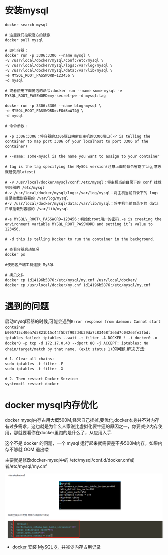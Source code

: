 # 安装mysql

```shell
docker search mysql

# 这里我们拉取官方的镜像
docker pull mysql

# 运行容器：
docker run -p 3306:3306 --name mysql \
-v /usr/local/docker/mysql/conf:/etc/mysql \
-v /usr/local/docker/mysql/logs:/var/log/mysql \
-v /usr/local/docker/mysql/data:/var/lib/mysql \
-e MYSQL_ROOT_PASSWORD=123456 \
-d mysql

# 或者使用下面简洁的命令:docker run --name some-mysql -e MYSQL_ROOT_PASSWORD=my-secret-pw -d mysql:tag 

docker run -p 3306:3306 --name blog-mysql \
-e MYSQL_ROOT_PASSWORD=zFO#8mWT4@ \
-d mysql

# 命令参数：

# -p 3306:3306：将容器的3306端口映射到主机的3306端口(-P is telling the container to map port 3306 of your localhost to port 3306 of the container)

# --name: some-mysql is the name you want to assign to your container

# tag is the tag specifying the MySQL version(注意上面的命令省略了tag,意思就是使用latest)

# -v /usr/local/docker/mysql/conf:/etc/mysql：将主机当前目录下的 conf 挂载到容器的 /etc/mysql
#-v /usr/local/docker/mysql/logs:/var/log/mysql：将主机当前目录下的 logs 目录挂载到容器的 /var/log/mysql
#-v /usr/local/docker/mysql/data:/var/lib/mysql：将主机当前目录下的 data 目录挂载到容器的 /var/lib/mysql

#-e MYSQL\_ROOT\_PASSWORD=123456：初始化root用户的密码,-e is creating the environment variable MYSQL_ROOT_PASSWORD and setting it’s value to 123456.

# -d this is telling Docker to run the container in the background.

# 查看容器启动情况
docker ps

#使用客户端工具连接 MySQL

# 拷贝文件
docker cp 1d14196b5876:/etc/mysql/my.cnf /usr/local/docker/
docker cp /usr/local/docker/my.cnf 1d14196b5876:/etc/mysql/my.cnf
```

# 遇到的问题

启动mysql容器的时候,可能会遇到`Error response from daemon: Cannot start container b005715c40ea7d5821b15c44f5b7f902d4b39da7c83468f3e5d7c042e5fe3fbd: iptables failed: iptables --wait -t filter -A DOCKER ! -i docker0 -o docker0 -p tcp -d 172.17.0.43 --dport 80 -j ACCEPT: iptables: No chain/target/match by that name.
 (exit status 1)`的问题,解决方法:

```shell
# 1. Clear all chains:
sudo iptables -t filter -F
sudo iptables -t filter -X

# 2. Then restart Docker Service:
systemctl restart docker
```

# docker mysql内存优化

docker mysql内存占用大概500M,经常自己挂掉,要优化,docker本身并不对内存有过多需求，这也就是为什么人家说比虚拟化要牛逼的原因之一，你要减少内存使用，那就要看你在docker里跑的是什么了，从应用入手.

这个不是 docker 的问题，一个 mysql 运行起来就需要差不多500M内存，如果内存不够就 OOM 退出喽

主要就是修改docker-mysql中的 /etc/mysql/conf.d/docker.cnf或者/etc/mysql/my.cnf

![](docker-mysql内存优化-更改配置文件.png)

- [docker 安装 MySQL 8，并减少内存占用记录](https://www.bbsmax.com/A/xl56bo415r/)